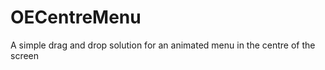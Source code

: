 OECentreMenu
============

A simple drag and drop solution for an animated menu in the centre of the screen
